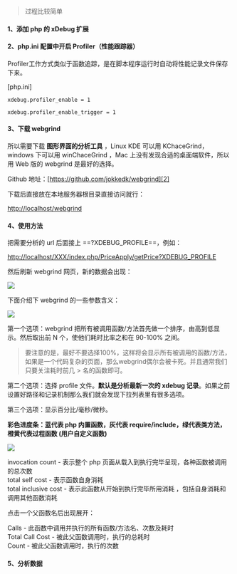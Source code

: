 > 过程比较简单

#### 1、添加 php 的 xDebug 扩展



#### 2、php.ini 配置中开启 Profiler（性能跟踪器）

Profiler工作方式类似于函数追踪，是在脚本程序运行时自动将性能记录文件保存下来。

[php.ini]

    xdebug.profiler_enable = 1
    
    xdebug.profiler_enable_trigger = 1
    

#### 3、下载 webgrind



所以需要下载 **图形界面的分析工具** ，Linux KDE 可以用 KChaceGrind，windows 下可以用 winChaceGrind ，Mac 上没有发现合适的桌面端软件，所以用 Web 版的 webgrind 是最好的选择。

Github 地址：[https://github.com/jokkedk/webgrind][2]

下载后直接放在本地服务器根目录直接访问就行：

[http://localhost/webgrind][3]

#### 4、使用方法

把需要分析的 url 后面接上 ==?XDEBUG_PROFILE==，例如：

[http://localhost/XXX/index.php/PriceApply/getPrice?XDEBUG_PROFILE][4]

然后刷新 webgrind 网页，新的数据会出现：

![][5]

下面介绍下 webgrind 的一些参数含义：

![][6]

第一个选项：webgrind 把所有被调用函数/方法首先做一个排序，由高到低显示。然后取出前 N 个，使他们耗时比率之和在 90-100% 之间。

> 要注意的是，最好不要选择100%，这样将会显示所有被调用的函数/方法，如果是一个代码复杂的页面，那么webgrind偶尔会被卡死。并且通常我们只要关注耗时前几 > 名的函数即可。

第二个选项：选择 profile 文件。**默认是分析最新一次的 xdebug 记录**。如果之前设置好路径和记录机制那么我们就会发现下拉列表里有很多选项。

第三个选项：显示百分比/毫秒/微秒。

**彩色进度条：蓝代表 php 内置函数，灰代表 require/include，绿代表类方法，橙黄代表过程函数 (用户自定义函数)**

![][7]

invocation count - 表示整个 php 页面从载入到执行完毕呈现，各种函数被调用的总次数  
total self cost - 表示函数自身消耗  
total inclusive cost - 表示此函数从开始到执行完毕所用消耗 ，包括自身消耗和调用其他函数消耗

点击一个父函数名后出现展开：

Calls - 此函数中调用并执行的所有函数/方法名、次数及耗时  
Total Call Cost - 被此父函数调用时，执行的总耗时  
Count - 被此父函数调用时，执行的次数

#### 5、分析数据


[2]: https://github.com/jokkedk/webgrind
[3]: http://localhost/webgrind
[4]: http://localhost/XXX/index.php/PriceApply/getPrice?XDEBUG_PROFILE
[5]: http://images2015.cnblogs.com/blog/896608/201612/896608-20161229162124211-1604410264.png
[6]: http://images2015.cnblogs.com/blog/896608/201612/896608-20161229164224992-1029720322.png
[7]: http://images2015.cnblogs.com/blog/896608/201612/896608-20161229164352773-348726502.png